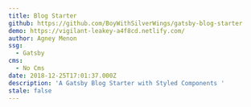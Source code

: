 ```yaml
---
title: Blog Starter
github: https://github.com/BoyWithSilverWings/gatsby-blog-starter
demo: https://vigilant-leakey-a4f8cd.netlify.com/
author: Agney Menon
ssg:
  - Gatsby
cms:
  - No Cms
date: 2018-12-25T17:01:37.000Z
description: 'A Gatsby Blog Starter with Styled Components '
stale: false
---
```

